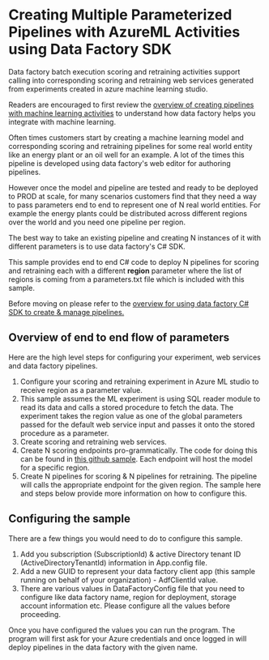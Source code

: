 # Creating Multiple Parameterized Pipelines with AzureML Activities using Data Factory SDK #

Data factory batch execution scoring and retraining activities support calling into corresponding scoring and retraining web services generated from experiments created in azure machine learning studio.

Readers are encouraged to first review the [overview of creating pipelines with machine learning activities](https://azure.microsoft.com/en-us/documentation/articles/data-factory-azure-ml-batch-execution-activity/) to understand how data factory helps you integrate with machine learning. 

Often times customers start by creating a machine learning model and corresponding scoring and retraining pipelines for some real world entity like an energy plant or an oil well for an example. A lot of the times this pipeline is developed using data factory's web editor for authoring pipelines.

However once the model and pipeline are tested and ready to be deployed to PROD at scale, for many scenarios customers find that they need a way to pass parameters end to end to represent one of N real world entities. For example the energy plants could be distributed across different regions over the world and you need one pipeline per region.

The best way to take an existing pipeline and creating N instances of it with different parameters is to use data factory's C# SDK.

This sample provides  end to end C# code to deploy N pipelines for scoring and retraining each with a different **region** parameter where the list of regions is coming from a parameters.txt file which is included with this sample. 

Before moving on please refer to the [overview for using data factory C# SDK to create & manage pipelines.](https://azure.microsoft.com/en-us/documentation/articles/data-factory-create-data-factories-programmatically/)

## Overview of end to end flow of parameters ##

Here are the high level steps for configuring your experiment, web services and data factory pipelines.

1. Configure your scoring and retraining experiment in Azure ML studio to receive region as a parameter value. 
2. This sample assumes the ML experiment is using SQL reader module to read its data and calls a stored procedure to fetch the data. The experiment takes the region value as one of the global parameters passed for the default web service input and passes it onto the stored procedure as a parameter.
3. Create scoring and retraining web services.
4. Create N scoring endpoints pro-grammatically. The code for doing this can be found in [this github sample](https://github.com/raymondlaghaeian/AML_EndpointMgmt/blob/master/Program.cs). Each endpoint will host the model for a specific region.    
5. Create N pipelines for scoring & N pipelines for retraining. The pipeline will calls the appropriate endpoint for the given region. The sample here and steps below provide more information on how to configure this.

## Configuring the sample ##

There are a few things you would need to do to configure this sample.

1. Add you subscription (SubscriptionId) & active Directory tenant ID (ActiveDirectoryTenantId) information in App.config file.
2. Add a new GUID to represent your data factory client app (this sample running on behalf of your organization) - AdfClientId value.
3. There are various values in DataFactoryConfig file that you need to configure like data factory name, region for deployment, storage account information etc. Please configure all the values before proceeding.

Once you have configured the values you can run the program. The program will first ask for your Azure credentials and once logged in will deploy pipelines in the data factory with the given name.


